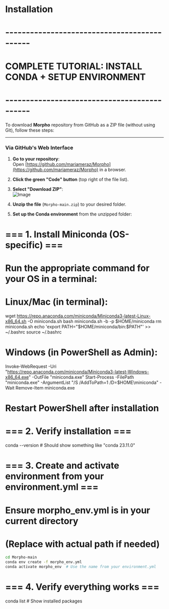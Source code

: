 # Installation

# --------------------------------------------
# COMPLETE TUTORIAL: INSTALL CONDA + SETUP ENVIRONMENT
# --------------------------------------------

To download **Morpho** repository from GitHub as a ZIP file (without using Git), follow these steps:

---

### **Via GitHub's Web Interface**  
1. **Go to your repository**:  
   Open [https://github.com/mariameraz/Morpho](https://github.com/mariameraz/Morpho) in a browser.  

2. **Click the green "Code" button** (top right of the file list).  

3. **Select "Download ZIP"**:  
   ![Image](https://docs.github.com/assets/cb-138303/images/help/repository/download-repo-zip.png)  

4. **Unzip the file** (`Morpho-main.zip`) to your desired folder.  

5. **Set up the Conda environment** from the unzipped folder:  


# === 1. Install Miniconda (OS-specific) ===
# Run the appropriate command for your OS in a terminal:

# Linux/Mac (in terminal):
wget https://repo.anaconda.com/miniconda/Miniconda3-latest-Linux-x86_64.sh -O miniconda.sh
bash miniconda.sh -b -p $HOME/miniconda
rm miniconda.sh
echo 'export PATH="$HOME/miniconda/bin:$PATH"' >> ~/.bashrc
source ~/.bashrc

# Windows (in PowerShell as Admin):
Invoke-WebRequest -Uri "https://repo.anaconda.com/miniconda/Miniconda3-latest-Windows-x86_64.exe" -OutFile "miniconda.exe"
Start-Process -FilePath "miniconda.exe" -ArgumentList "/S /AddToPath=1 /D=$HOME\miniconda" -Wait
Remove-Item miniconda.exe
# Restart PowerShell after installation

# === 2. Verify installation ===
conda --version  # Should show something like "conda 23.11.0"


# === 3. Create and activate environment from your environment.yml ===
# Ensure morpho_env.yml is in your current directory
# (Replace with actual path if needed)

   ```bash
   cd Morpho-main
   conda env create -f morpho_env.yml 
   conda activate morpho_env  # Use the name from your environment.yml
   ```

# === 4. Verify everything works ===
conda list  # Show installed packages

